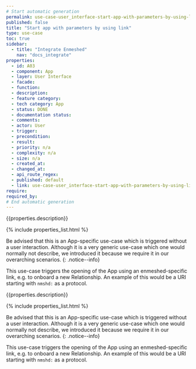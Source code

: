 ```yaml
---
# Start automatic generation
permalink: use-case-user_interface-start-app-with-parameters-by-using-link
published: false
title: "Start app with parameters by using link"
type: use-case
toc: true
sidebar:
  - title: "Integrate Enmeshed"
    nav: "docs_integrate"
properties:
  - id: A03
  - component: App
  - layer: User Interface
  - facade:
  - function:
  - description:
  - feature category:
  - tech category: App
  - status: DONE
  - documentation status:
  - comments:
  - actor: User
  - trigger:
  - precondition:
  - result:
  - priority: n/a
  - complexity: n/a
  - size: n/a
  - created_at:
  - changed_at:
  - api_route_regex:
  - published: default
  - link: use-case-user_interface-start-app-with-parameters-by-using-link
require:
required_by:
# End automatic generation
---
```


{{properties.description}}

{% include properties_list.html %}

Be advised that this is an App-specific use-case which is triggered without a user interaction. Although it is a very generic use-case which one would normally not describe, we introduced it because we require it in our overarching scenarios.
{: .notice--info}

This use-case triggers the opening of the App using an enmeshed-specific link, e.g. to onboard a new Relationship. An example of this would be a URI starting with `nmshd:` as a protocol.

{{properties.description}}

{% include properties_list.html %}

Be advised that this is an App-specific use-case which is triggered without a user interaction. Although it is a very generic use-case which one would normally not describe, we introduced it because we require it in our overarching scenarios.
{: .notice--info}

This use-case triggers the opening of the App using an enmeshed-specific link, e.g. to onboard a new Relationship. An example of this would be a URI starting with `nmshd:` as a protocol.
